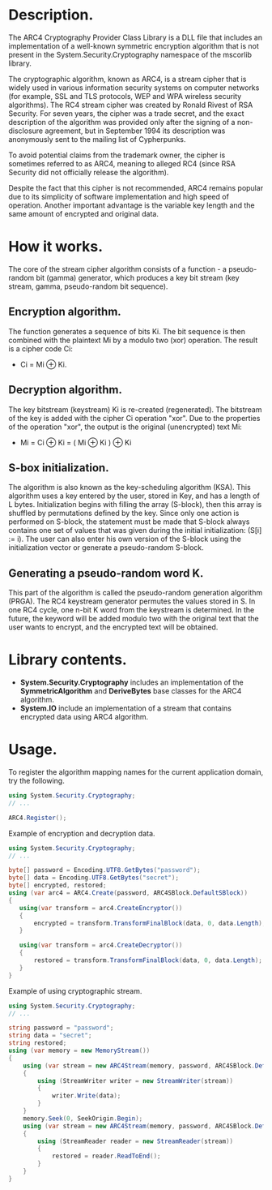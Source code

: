 # Description.
The ARC4 Cryptography Provider Class Library is a DLL file that includes an implementation of a well-known symmetric encryption algorithm that is not present in the System.Security.Cryptography namespace of the mscorlib library.

The cryptographic algorithm, known as ARC4, is a stream cipher that is widely used in various information security systems on computer networks (for example, SSL and TLS protocols, WEP and WPA wireless security algorithms).
The RC4 stream cipher was created by Ronald Rivest of RSA Security. For seven years, the cipher was a trade secret, and the exact description of the algorithm was provided only after the signing of a non-disclosure agreement, but in September 1994 its description was anonymously sent to the mailing list of Cypherpunks.

To avoid potential claims from the trademark owner, the cipher is sometimes referred to as ARC4, meaning to alleged RC4 (since RSA Security did not officially release the algorithm).

Despite the fact that this cipher is not recommended, ARC4 remains popular due to its simplicity of software implementation and high speed of operation. Another important advantage is the variable key length and the same amount of encrypted and original data. 

# How it works.
The core of the stream cipher algorithm consists of a function - a pseudo-random bit (gamma) generator, which produces a key bit stream (key stream, gamma, pseudo-random bit sequence). 

## Encryption algorithm.
The function generates a sequence of bits Ki.
The bit sequence is then combined with the plaintext Mi by a modulo two (xor) operation. The result is a cipher code Ci: 

- Ci = Mi ⊕ Ki.

## Decryption algorithm.
The key bitstream (keystream) Ki is re-created (regenerated).
The bitstream of the key is added with the cipher Ci operation "xor". Due to the properties of the operation "xor", the output is the original (unencrypted) text Mi: 

- Mi = Ci ⊕ Ki = ( Mi ⊕ Ki ) ⊕ Ki

## S-box initialization.
The algorithm is also known as the key-scheduling algorithm (KSA). This algorithm uses a key entered by the user, stored in Key, and has a length of L bytes. Initialization begins with filling the array (S-block), then this array is shuffled by permutations defined by the key. Since only one action is performed on S-block, the statement must be made that S-block always contains one set of values that was given during the initial initialization: (S[i] := i).
The user can also enter his own version of the S-block using the initialization vector or generate a pseudo-random S-block.

## Generating a pseudo-random word K.
This part of the algorithm is called the pseudo-random generation algorithm (PRGA). The RC4 keystream generator permutes the values stored in S. In one RC4 cycle, one n-bit K word from the keystream is determined. In the future, the keyword will be added modulo two with the original text that the user wants to encrypt, and the encrypted text will be obtained. 

# Library contents.
- **System.Security.Cryptography** includes an implementation of the **SymmetricAlgorithm** and **DeriveBytes** base classes for the ARC4 algorithm.
- **System.IO** include an implementation of a stream that contains encrypted data using ARC4 algorithm.

# Usage.
To register the algorithm mapping names for the current application domain, try the following.
```csharp
using System.Security.Cryptography;
// ...

ARC4.Register();
```
Example of encryption and decryption data.
 ```csharp
using System.Security.Cryptography;
// ...

byte[] password = Encoding.UTF8.GetBytes("password");
byte[] data = Encoding.UTF8.GetBytes("secret");
byte[] encrypted, restored;
using (var arc4 = ARC4.Create(password, ARC4SBlock.DefaultSBlock))
{
    using(var transform = arc4.CreateEncryptor())
    {
        encrypted = transform.TransformFinalBlock(data, 0, data.Length);
    }

    using(var transform = arc4.CreateDecryptor())
    {
        restored = transform.TransformFinalBlock(data, 0, data.Length);
    }
}
```
Example of using cryptographic stream.
```csharp
using System.Security.Cryptography;
// ...

string password = "password";
string data = "secret";
string restored;
using (var memory = new MemoryStream())
{
    using (var stream = new ARC4Stream(memory, password, ARC4SBlock.DefaultSBlock))
    {
        using (StreamWriter writer = new StreamWriter(stream))
        {
            writer.Write(data);
        }
    }
    memory.Seek(0, SeekOrigin.Begin);
    using (var stream = new ARC4Stream(memory, password, ARC4SBlock.DefaultSBlock))
    {
        using (StreamReader reader = new StreamReader(stream))
        {
            restored = reader.ReadToEnd();
        }
    }
}

```
